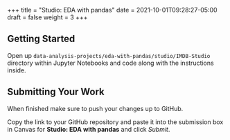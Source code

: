 +++
title = "Studio: EDA with pandas"
date = 2021-10-01T09:28:27-05:00
draft = false
weight = 3
+++

## Getting Started

Open up `data-analysis-projects/eda-with-pandas/studio/IMDB-Studio` directory within Jupyter Notebooks and code along with the instructions inside.

## Submitting Your Work

When finished make sure to push your changes up to GitHub.

Copy the link to your GitHub repository and paste it into the submission box in Canvas for **Studio: EDA with pandas** and click *Submit*.

